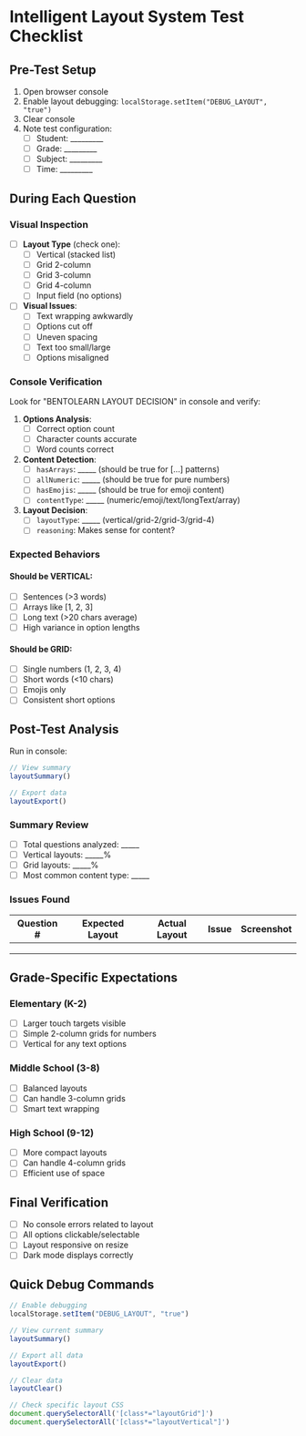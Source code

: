 # Intelligent Layout System Test Checklist

## Pre-Test Setup
1. Open browser console
2. Enable layout debugging: `localStorage.setItem("DEBUG_LAYOUT", "true")`
3. Clear console
4. Note test configuration:
   - [ ] Student: _________
   - [ ] Grade: _________
   - [ ] Subject: _________
   - [ ] Time: _________

## During Each Question

### Visual Inspection
- [ ] **Layout Type** (check one):
  - [ ] Vertical (stacked list)
  - [ ] Grid 2-column
  - [ ] Grid 3-column
  - [ ] Grid 4-column
  - [ ] Input field (no options)

- [ ] **Visual Issues**:
  - [ ] Text wrapping awkwardly
  - [ ] Options cut off
  - [ ] Uneven spacing
  - [ ] Text too small/large
  - [ ] Options misaligned

### Console Verification
Look for "BENTOLEARN LAYOUT DECISION" in console and verify:

1. **Options Analysis**:
   - [ ] Correct option count
   - [ ] Character counts accurate
   - [ ] Word counts correct

2. **Content Detection**:
   - [ ] `hasArrays`: _____ (should be true for [...] patterns)
   - [ ] `allNumeric`: _____ (should be true for pure numbers)
   - [ ] `hasEmojis`: _____ (should be true for emoji content)
   - [ ] `contentType`: _____ (numeric/emoji/text/longText/array)

3. **Layout Decision**:
   - [ ] `layoutType`: _____ (vertical/grid-2/grid-3/grid-4)
   - [ ] `reasoning`: Makes sense for content?

### Expected Behaviors

#### Should be VERTICAL:
- [ ] Sentences (>3 words)
- [ ] Arrays like [1, 2, 3]
- [ ] Long text (>20 chars average)
- [ ] High variance in option lengths

#### Should be GRID:
- [ ] Single numbers (1, 2, 3, 4)
- [ ] Short words (<10 chars)
- [ ] Emojis only
- [ ] Consistent short options

## Post-Test Analysis

Run in console:
```javascript
// View summary
layoutSummary()

// Export data
layoutExport()
```

### Summary Review
- [ ] Total questions analyzed: _____
- [ ] Vertical layouts: _____%
- [ ] Grid layouts: _____%
- [ ] Most common content type: _____

### Issues Found

| Question # | Expected Layout | Actual Layout | Issue | Screenshot |
|------------|----------------|---------------|-------|------------|
| | | | | |
| | | | | |
| | | | | |

## Grade-Specific Expectations

### Elementary (K-2)
- [ ] Larger touch targets visible
- [ ] Simple 2-column grids for numbers
- [ ] Vertical for any text options

### Middle School (3-8)
- [ ] Balanced layouts
- [ ] Can handle 3-column grids
- [ ] Smart text wrapping

### High School (9-12)
- [ ] More compact layouts
- [ ] Can handle 4-column grids
- [ ] Efficient use of space

## Final Verification
- [ ] No console errors related to layout
- [ ] All options clickable/selectable
- [ ] Layout responsive on resize
- [ ] Dark mode displays correctly

## Quick Debug Commands

```javascript
// Enable debugging
localStorage.setItem("DEBUG_LAYOUT", "true")

// View current summary
layoutSummary()

// Export all data
layoutExport()

// Clear data
layoutClear()

// Check specific layout CSS
document.querySelectorAll('[class*="layoutGrid"]')
document.querySelectorAll('[class*="layoutVertical"]')
```